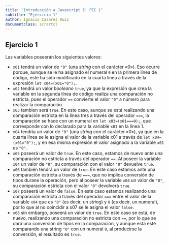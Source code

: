 ```yaml
---
title: "Introducción a Javascript I: PEC 1"
subtitle: "Ejercicio 1"
author: Ignacio Casares Ruiz
documentclass: scrartcl
---
```

## Ejercicio 1

Las variables poseerán los siguientes valores:

* `x01` tendrá un valor de `"0"` (una _string_ con el carácter «0»). Eso ocurre porque, aunque se le ha asignado el numeral `0` en la primera línea de código, este ha sido modificado en la cuarta línea a través de la expresión `let x04=(x01="0");`.
* `x02` tendrá un valor _booleano_ `true`, ya que la expresión que crea la variable en la segunda línea de código realiza una comparación no estricta, pues el operador `==` convierte el valor `"0"` a número para realizar la comparación.
* `x03` tambien será `true`. En este caso, aunque se está realizando una comparación estricta en la línea tres a través del operador `===`, la comparación se hace con un numeral en `let x03=(x01===0);`, que corresponde con lo declarado para la variable `x01` en la línea 1.
* `x04` tendría un valor de `"0"` (una _string_ con el carácter «0»), ya que en la cuarta línea se le asigna el valor de la variable x01 a través de `let x04=(x01="0");`, y en esa misma expresión el valor asignado a la variable `x01` es `"0"`.
* `x05` poseerá un valor de `true`. En este caso, estamos de nuevo ante una comparación no estricta a través del operador `==`. Al poseer la variable `x04` un valor de `"0"`, su comparación con el valor `"0"` devuelve `true`.
* `x06` también tendrá un valor de `true`. En este caso estamos ante una comparación estricta a través de `===`, que no implica conversión de tipos durane la operación, pero al poseer la variable `x04` un valor de `"0"`, su comparación estricta con el valor `"0"` devolverá `true`.
* `x07` poseerá un valor de `false`. En este caso estamos realizando una comparación estricta a través del operador `===` entre el valor de la variable `x04` que es `"0"` (es decir, un _string_) y `0` (es decir, un numeral), por lo que al no coincidir a x07 se le asigna el valor `false`.
* `x08` sin embargo, poseerá un valor de `true`. En este caso se está, de nuevo, realizando una comparación no estricta con `==`, por lo que se dará una conversión de tipos en la comparación, y aunque esta esté comparando una string `"0"` con un numeral `0`, al producirse la conversión, el resultado es `true`.